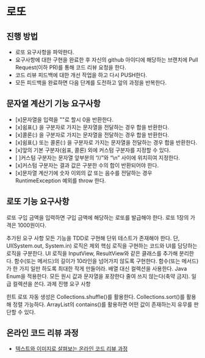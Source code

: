 # 로또
## 진행 방법
* 로또 요구사항을 파악한다.
* 요구사항에 대한 구현을 완료한 후 자신의 github 아이디에 해당하는 브랜치에 Pull Request(이하 PR)를 통해 코드 리뷰 요청을 한다.
* 코드 리뷰 피드백에 대한 개선 작업을 하고 다시 PUSH한다.
* 모든 피드백을 완료하면 다음 단계를 도전하고 앞의 과정을 반복한다.

## 문자열 계산기 기능 요구사항 
- [x]문자열을 입력을 ""로 할시 0을 반환한다.
- [x]쉼표(,) 을 구분자로 가지는 문자열을 전달하는 경우 합을 반환한다.
- [x]콜론(:) 을 구분자로 가지는 문자열을 전달하는 경우 합을 반환한다.
- [x]쉼표(,) 또는 콜론(:) 을 구분자로 가지는 문자열을 전달하는 경우 합을 반환한다.
- [x]앞의 기본 구분자(쉼표, 콜론) 외에 커스텀 구분자를 지정할 수 있다.
- [ ]커스텀 구분자는 문자열 앞부분의 “//”와 “\n” 사이에 위치히여 지정한다.
- [x]커스텀 구분자는 결과 값은 구분한 수의 합이 반환되어야 한다.
- [x]문자열 계산기에 숫자 이외의 값 또는 음수를 전달하는 경우 RuntimeException 예외를 throw 한다.

## 로또 기능 요구사항
로또 구입 금액을 입력하면 구입 금액에 해당하는 로또를 발급해야 한다.
로또 1장의 가격은 1000원이다.

추가된 요구 사항
모든 기능을 TDD로 구현해 단위 테스트가 존재해야 한다. 단, UI(System.out, System.in) 로직은 제외
핵심 로직을 구현하는 코드와 UI를 담당하는 로직을 구분한다.
UI 로직을 InputView, ResultView와 같은 클래스를 추가해 분리한다.
함수(또는 메서드)의 길이가 10라인을 넘어가지 않도록 구현한다.
함수(또는 메서드)가 한 가지 일만 하도록 최대한 작게 만들어라.
배열 대신 컬렉션을 사용한다.
Java Enum을 적용한다.
모든 원시 값과 문자열을 포장한다
줄여 쓰지 않는다(축약 금지).
일급 컬렉션을 쓴다.
과제 진행 요구 사항

힌트
로또 자동 생성은 Collections.shuffle()를 활용한다.
Collections.sort()를 활용해 정렬 가능하다.
ArrayList의 contains()를 활용하면 어떤 값이 존재하는지 유무를 판단할 수 있다.

## 온라인 코드 리뷰 과정
* [텍스트와 이미지로 살펴보는 온라인 코드 리뷰 과정](https://github.com/next-step/nextstep-docs/tree/master/codereview)